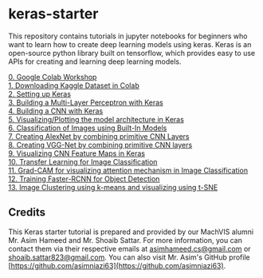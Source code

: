 # keras-starter
This repository contains tutorials in jupyter notebooks for beginners who want to learn how to create deep learning models using keras. Keras is an open-source python library built on tensorflow, which provides easy to use APIs for creating and learning deep learning models.

[0. Google Colab Workshop](https://github.com/visionatseecs/keras-starter/blob/main/Colab_Workshop.ipynb) <br>
[1. Downloading Kaggle Dataset in Colab](https://github.com/visionatseecs/keras-starter/blob/main/Kaggle_Setup_in_Colab.ipynb) <br>
[2. Setting up Keras](https://github.com/visionatseecs/keras-starter/blob/main/keras_setup.ipynb) <br>
[3. Building a Multi-Layer Perceptron with Keras](https://github.com/visionatseecs/keras-starter/blob/main/keras_intro_mlp.ipynb) <br>
[4. Building a CNN with Keras](https://github.com/visionatseecs/keras-starter/blob/main/keras_intro_cnn.ipynb) <br>
[5. Visualizing/Plotting the model architecture in Keras](https://github.com/visionatseecs/keras-starter/blob/main/keras_model_plot.ipynb)<br>
[6. Classification of Images using Built-In Models](https://github.com/visionatseecs/keras-starter/blob/main/keras_inbuilt_classification.ipynb) <br>
[7. Creating AlexNet by combining primitive CNN Layers](https://github.com/visionatseecs/keras-starter/blob/main/keras_alexnet.ipynb) <br>
[8. Creating VGG-Net by combining primitive CNN layers](https://github.com/visionatseecs/keras-starter/blob/main/keras_vgg.ipynb) <br>
[9. Visualizing CNN Feature Maps in Keras](https://github.com/visionatseecs/keras-starter/blob/main/keras_visualize_feature_maps.ipynb) <br>
[10. Transfer Learning for Image Classification](https://github.com/visionatseecs/keras-starter/blob/main/keras_transfer_learning.ipynb) <br>
[11. Grad-CAM for visualizing attention mechanism in Image Classification](https://github.com/visionatseecs/keras-starter/blob/main/keras_grad_cam.ipynb) <br>
[12. Training Faster-RCNN for Object Detection](https://github.com/visionatseecs/keras-starter/blob/main/Faster-RCNN/faster_rcnn.ipynb) <br>
[13. Image Clustering using k-means and visualizing using t-SNE](https://github.com/visionatseecs/keras-starter/blob/main/Clustering/clustering.ipynb) <br>

## Credits

This Keras starter tutorial is prepared and provided by our MachVIS alumni Mr. Asim Hameed and Mr. Shoaib Sattar. For more information, you can contact them via their respective emails at [asimhameed.cs@gmail.com](asimhameed.cs@gmail.com) or [shoaib.sattar823@gmail.com](shoaib.sattar823@gmail.com). You can also visit Mr. Asim's GitHub profile [https://github.com/asimniazi63](https://github.com/asimniazi63).